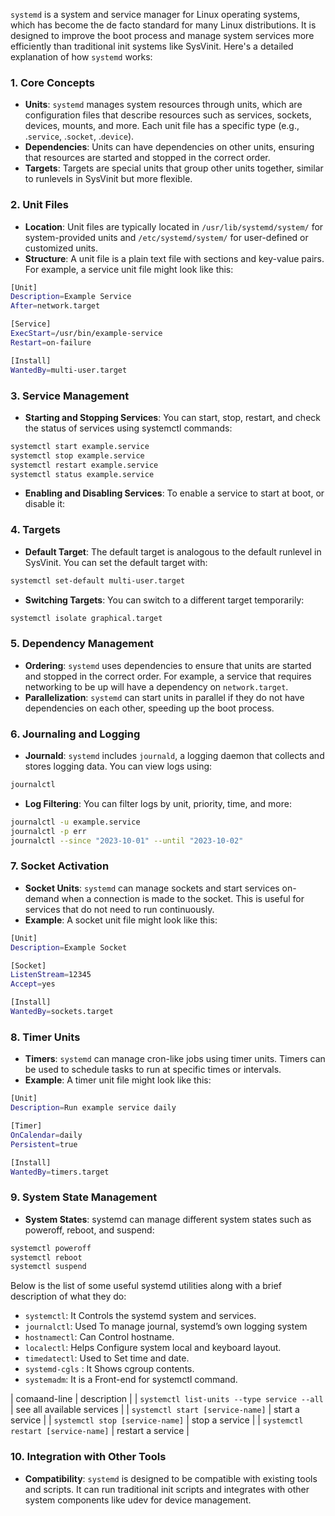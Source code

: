 `systemd` is a system and service manager for Linux operating systems, which has become the de facto standard for many Linux distributions. It is designed to improve the boot process and manage system services more efficiently than traditional init systems like SysVinit. Here's a detailed explanation of how `systemd` works:

### 1. Core Concepts

- **Units**: `systemd` manages system resources through units, which are configuration files that describe resources such as services, sockets, devices, mounts, and more. Each unit file has a specific type (e.g., .`service`, .`socket`, .`device`).
- **Dependencies**: Units can have dependencies on other units, ensuring that resources are started and stopped in the correct order.
- **Targets**: Targets are special units that group other units together, similar to runlevels in SysVinit but more flexible.

### 2. Unit Files

- **Location**: Unit files are typically located in `/usr/lib/systemd/system/` for system-provided units and `/etc/systemd/system/` for user-defined or customized units.
- **Structure**: A unit file is a plain text file with sections and key-value pairs. For example, a service unit file might look like this:

```bash
[Unit]
Description=Example Service
After=network.target

[Service]
ExecStart=/usr/bin/example-service
Restart=on-failure

[Install]
WantedBy=multi-user.target
```

### 3. Service Management

- **Starting and Stopping Services**: You can start, stop, restart, and check the status of services using systemctl commands:
```bash
systemctl start example.service
systemctl stop example.service
systemctl restart example.service
systemctl status example.service
```
- **Enabling and Disabling Services**: To enable a service to start at boot, or disable it:

### 4. Targets

- **Default Target**: The default target is analogous to the default runlevel in SysVinit. You can set the default target with:
```bash
systemctl set-default multi-user.target
```
- **Switching Targets**: You can switch to a different target temporarily:
```bash
systemctl isolate graphical.target
```

### 5. Dependency Management

-  **Ordering**: `systemd` uses dependencies to ensure that units are started and stopped in the correct order. For example, a service that requires networking to be up will have a dependency on `network.target`.
- **Parallelization**: `systemd` can start units in parallel if they do not have dependencies on each other, speeding up the boot process.

### 6. Journaling and Logging

- **Journald**: `systemd` includes `journald`, a logging daemon that collects and stores logging data. You can view logs using:
```bash
journalctl
```
- **Log Filtering**: You can filter logs by unit, priority, time, and more:
```bash
journalctl -u example.service
journalctl -p err
journalctl --since "2023-10-01" --until "2023-10-02"
```

### 7. Socket Activation
- **Socket Units**: `systemd` can manage sockets and start services on-demand when a connection is made to the socket. This is useful for services that do not need to run continuously.
- **Example**: A socket unit file might look like this:
```bash
[Unit]
Description=Example Socket

[Socket]
ListenStream=12345
Accept=yes

[Install]
WantedBy=sockets.target
```

### 8. Timer Units
- **Timers**: `systemd` can manage cron-like jobs using timer units. Timers can be used to schedule tasks to run at specific times or intervals.
- **Example**: A timer unit file might look like this:
```bash
[Unit]
Description=Run example service daily

[Timer]
OnCalendar=daily
Persistent=true

[Install]
WantedBy=timers.target
```

### 9. System State Management

- **System States**: systemd can manage different system states such as poweroff, reboot, and suspend:
```bash
systemctl poweroff
systemctl reboot
systemctl suspend
```

Below is the list of some useful systemd utilities along with a brief description of what they do:

- `systemctl`: It Controls the systemd system and services.
- `journalctl`: Used To manage journal, systemd’s own logging system
- `hostnamectl`: Can Control hostname.
- `localectl`: Helps Configure system local and keyboard layout.
- `timedatectl`: Used to Set time and date.
- `systemd-cgls` : It Shows cgroup contents.
- `systemadm`: It is a Front-end for systemctl command.

| comaand-line | description |
| `systemctl list-units --type service --all` | see all available services |
| `systemctl start [service-name]` | start a service |
| `systemctl stop [service-name]` | stop a service |
| `systemctl restart [service-name]` | restart a service |

### 10. Integration with Other Tools

- **Compatibility**: `systemd` is designed to be compatible with existing tools and scripts. It can run traditional init scripts and integrates with other system components like udev for device management.

